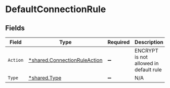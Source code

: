 # DefaultConnectionRule


## Fields

| Field                                                                              | Type                                                                               | Required                                                                           | Description                                                                        |
| ---------------------------------------------------------------------------------- | ---------------------------------------------------------------------------------- | ---------------------------------------------------------------------------------- | ---------------------------------------------------------------------------------- |
| `Action`                                                                           | [*shared.ConnectionRuleAction](../../../pkg/models/shared/connectionruleaction.md) | :heavy_minus_sign:                                                                 | ENCRYPT is not allowed in default rule                                             |
| `Type`                                                                             | [*shared.Type](../../../pkg/models/shared/type.md)                                 | :heavy_minus_sign:                                                                 | N/A                                                                                |